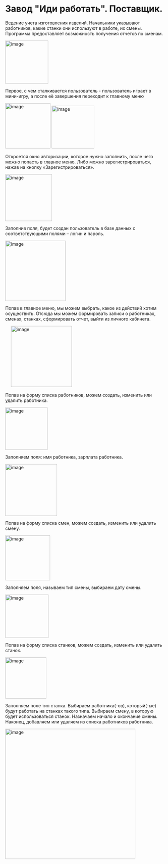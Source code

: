 # Завод "Иди работать". Поставщик.
Ведение учета изготовления изделий. Начальники указывают работников, какие станки они используют в
работе, их смены. Программа предоставляет возможность получения отчетов по сменам.

<img width="136" alt="image" src="https://github.com/a-shdv/gotowork-factory-mobile/assets/54847558/bf30f7ab-594b-41fb-8ba9-11691696d01c">

Первое, с чем сталкивается пользователь - пользователь играет в мини-игру, а после её завершения переходит к главному меню

<img width="143" alt="image" src="https://github.com/a-shdv/gotowork-factory-mobile/assets/54847558/be96ee06-0ec3-4cb0-9779-2b1d925f9d54">
 

<img width="135" alt="image" src="https://github.com/a-shdv/gotowork-factory-mobile/assets/54847558/bed6f158-5df5-4a13-84fc-ebf475b5002d">

Откроется окно авторизации, которое нужно заполнить, после чего можно попасть в главное меню. Либо можно зарегистрироваться, нажав на кнопку «Зарегистрироваться». 

 
<img width="148" alt="image" src="https://github.com/a-shdv/gotowork-factory-mobile/assets/54847558/c1d211e1-133d-4158-bd50-9532f352df9f">

Заполнив поля, будет создан пользователь в базе данных с соответствующими полями – логин и пароль.


<img width="191" alt="image" src="https://github.com/a-shdv/gotowork-factory-mobile/assets/54847558/ead2e9f2-22b3-4493-8e5a-5001d07c08ca">

Попав в главное меню, мы можем выбрать, какое из действий хотим осуществить. Отсюда мы можем формировать записи о работниках, сменах, станках, сформировать отчет, выйти из личного кабинета.

 
<img width="193" alt="image" src="https://github.com/a-shdv/gotowork-factory-mobile/assets/54847558/b09692a1-58a5-4e03-9aa1-e4eddd8b9179">

Попав на форму списка работников, можем создать, изменить или удалить работника.

 
<img width="134" alt="image" src="https://github.com/a-shdv/gotowork-factory-mobile/assets/54847558/0daa4f4c-b2aa-414c-b9bb-3143647bd4a7">

Заполняем поля: имя работника, зарплата работника.


<img width="164" alt="image" src="https://github.com/a-shdv/gotowork-factory-mobile/assets/54847558/b4de58e1-84c7-43cc-8301-e2c794be55a6">

Попав на форму списка смен, можем создать, изменить или удалить смену.

 
<img width="142" alt="image" src="https://github.com/a-shdv/gotowork-factory-mobile/assets/54847558/cd0dcb49-4b86-4f10-af1c-0eb69fe26ee5">

Заполняем поля, называем тип смены, выбираем дату смены.

 
<img width="137" alt="image" src="https://github.com/a-shdv/gotowork-factory-mobile/assets/54847558/45f3659d-39f2-460f-ac5d-ef696f2edbbd">

Попав на форму списка станков, можем создать, изменить или удалить станок.

 
<img width="130" alt="image" src="https://github.com/a-shdv/gotowork-factory-mobile/assets/54847558/1e538849-a38f-4932-afe1-2346fd1de315">

Заполняем поле тип станка. Выбираем работника(-ов), который(-ые) будут работать на станках такого типа. Выбираем смену, в которую будет использоваться станок. Назначаем начало и окончание смены. Наконец, добавляем или удаляем из списка работников работника.

<img width="412" alt="image" src="https://github.com/a-shdv/gotowork-factory-mobile/assets/54847558/21bcc77c-53cc-4f57-8be1-0e1587f58fa9">

 

